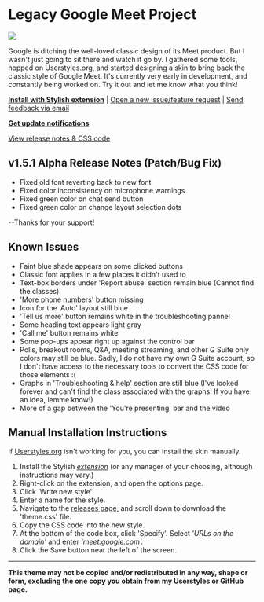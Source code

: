 # Legacy Google Meet Project

<img src="https://i.ibb.co/VQ9VY26/old-google-meet-colors.png"/>

Google is ditching the well-loved classic design of its Meet product. But I wasn't just going to sit there and watch it go by. I gathered some tools, hopped on Userstyles.org, and started designing a skin to bring back the classic style of Google Meet. It's currently very early in development, and constantly being worked on. Try it out and let me know what you think!

**[Install with Stylish extension](https://userstyles.org/styles/205419)** | [Open a new issue/feature request](https://github.com/Tech-How/Legacy-Google-Meet/issues/new/choose) | [Send feedback via email](mailto:tech_how_youtuber_55@yahoo.com?subject=Old%20Google%20Meet%20Feedback)

**[Get update notifications](https://docs.google.com/forms/d/e/1FAIpQLSdSd3pEq-AlORiGjvSsPOyqWzx-bVH1v3S8E6o1y_12ljb7-w/viewform?usp=pp_url&entry.635720994=Subscribe+to+update+notifications)**

[View release notes & CSS code](https://github.com/Tech-How/Legacy-Google-Meet/releases)

## v1.5.1 Alpha Release Notes (Patch/Bug Fix)
- Fixed old font reverting back to new font
- Fixed color inconsistency on microphone warnings
- Fixed green color on chat send button
- Fixed green color on change layout selection dots

--Thanks for your support!


## Known Issues
- Faint blue shade appears on some clicked buttons
- Classic font applies in a few places it didn't used to
- Text-box borders under 'Report abuse' section remain blue (Cannot find the classes)
- 'More phone numbers' button missing
- Icon for the 'Auto' layout still blue
- 'Tell us more' button remains white in the troubleshooting pannel
- Some heading text appears light gray
- 'Call me' button remains white
- Some pop-ups appear right up against the control bar
- Polls, breakout rooms, Q&A, meeting streaming, and other G Suite only colors may still be blue. Sadly, I do not have my own G Suite account, so I don't have access to the necessary tools to convert the CSS code for those elements :(
- Graphs in 'Troubleshooting & help' section are still blue (I've looked forever and can't find the class associated with the graphs! If you have an idea, lemme know!)
- More of a gap between the 'You're presenting' bar and the video


## Manual Installation Instructions
If [Userstyles.org](https://userstyles.org) isn't working for you, you can install the skin manually.

1. Install the Stylish *[extension](https://chrome.google.com/webstore/detail/stylish-custom-themes-for/fjnbnpbmkenffdnngjfgmeleoegfcffe)* (or any manager of your choosing, although instructions may vary.)
2. Right-click on the extension, and open the options page.
3. Click 'Write new style'
4. Enter a name for the style.
5. Navigate to the [releases page,](https://github.com/Tech-How/Legacy-Google-Meet/releases) and scroll down to download the 'theme.css' file.
6. Copy the CSS code into the new style.
7. At the bottom of the code box, click 'Specify'. Select *'URLs on the domain'* and enter *'meet.google.com'.*
8. Click the Save button near the left of the screen.

---
**This theme may not be copied and/or redistributed in any way, shape or form, excluding the one copy you obtain from my Userstyles or GitHub page.**
